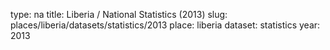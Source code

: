 type: na
title: Liberia / National Statistics (2013)
slug: places/liberia/datasets/statistics/2013
place: liberia
dataset: statistics
year: 2013
